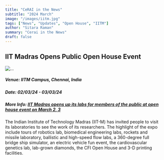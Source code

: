 ```yaml
---
title: "CeRAI in the News"
subtitle: "2024 March" 
image: "/images/iitm.jpg"
tags: ["News", "Updates", "Open House", "IITM"]
author: "Sitara Raman"
summary: "Cerai in the News"
draft: false
---
```

<div class="container mt-5">
        <div class="text-center">
            <h2>IIT Madras Opens Public Open House Event</h2>
        </div>
        <div class="card mb-3">
            <img src="/images/iitm.jpg" class="card-img-top" alt="...">
            <div class="card-body">
                <h5 class="card-title">Venue: IITM Campus, Chennai, India</h5>
                <h5 class="card-title">Date: 02/03/24 - 03/03/24</h5>
                <h5 class="card-title">More Info: <a href="https://www.thehindu.com/news/cities/chennai/iit-madras-opens-up-its-labs-for-members-of-the-public-at-open-house-event-on-march-2-3/article67878146.ece">IIT Madras opens up its labs for members of the public at open house event on March 2, 3 </a></h5>
                <p class="card-text">The Indian Institute of Technology Madras (IIT-M) has invited people to visit its laboratories to see the work of its researchers. The highlight of the expo include tours of robotics lab, biomedical engineering labs, rockets and missile laboratory, ballistic and high-speed flow labs, a 360-degree full bridge ship simulator, an electric vehicle fun event, the cardiovascular genetics lab, lab-grown diamonds, the CFI Open House and 3-D printing facilities.</p>
            </div>
        </div>
        </div>